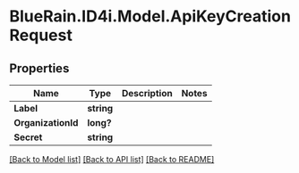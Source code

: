 # BlueRain.ID4i.Model.ApiKeyCreationRequest
## Properties

Name | Type | Description | Notes
------------ | ------------- | ------------- | -------------
**Label** | **string** |  | 
**OrganizationId** | **long?** |  | 
**Secret** | **string** |  | 

[[Back to Model list]](../README.md#documentation-for-models) [[Back to API list]](../README.md#documentation-for-api-endpoints) [[Back to README]](../README.md)

